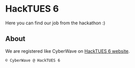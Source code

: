 # HackTUES 6

Here you can find our job from the hackathon :)

## About

We are registered like CyberWave on [HackTUES 6 website](https://hacktues.com/).

```bash
© CyberWave @ HackTUES 6
```
